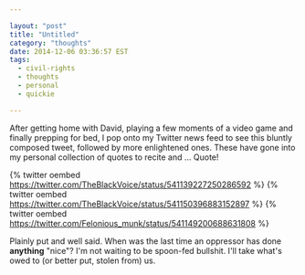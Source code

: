 ```yaml
---

layout: "post"
title: "Untitled"
category: "thoughts"
date: 2014-12-06 03:36:57 EST
tags:
  - civil-rights
  - thoughts
  - personal
  - quickie

---
```


After getting home with David, playing a few moments of a video game and
finally prepping for bed, I pop onto my Twitter news feed to see this bluntly
composed tweet, followed by more enlightened ones. These have gone into my
personal collection of quotes to recite and ... Quote!

{% twitter oembed https://twitter.com/TheBlackVoice/status/541139227250286592 %}
{% twitter oembed https://twitter.com/TheBlackVoice/status/541150396883152897 %}
{% twitter oembed https://twitter.com/Felonious_munk/status/541149200688631808 %}

Plainly put and well said. When was the last time an oppressor has done
__anything__ "nice"? I'm not waiting to be spoon-fed bullshit. I'll take what's
owed to (or better put, stolen from) us.
